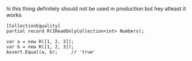 hi
this thing definitely should not be used in production
but hey atleast it works

```
[CollectionEquality]
partial record R(IReadOnlyCollection<int> Numbers);

var a = new R([1, 2, 3]);
var b = new R([1, 2, 3]);
Assert.Equal(a, b);     // 'true'
```
